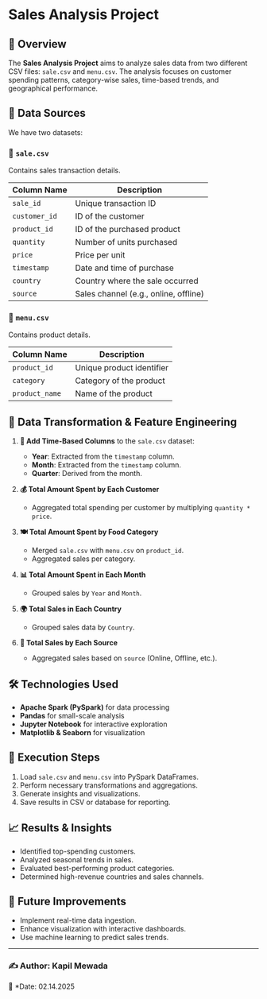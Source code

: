 # Sales Analysis Project

## 📌 Overview
The **Sales Analysis Project** aims to analyze sales data from two different CSV files: `sale.csv` and `menu.csv`. The analysis focuses on customer spending patterns, category-wise sales, time-based trends, and geographical performance.

## 📂 Data Sources
We have two datasets:

### 📄 `sale.csv`
Contains sales transaction details.

| Column Name  | Description |
|-------------|-------------|
| `sale_id`     | Unique transaction ID |
| `customer_id` | ID of the customer |
| `product_id`  | ID of the purchased product |
| `quantity`    | Number of units purchased |
| `price`       | Price per unit |
| `timestamp`   | Date and time of purchase |
| `country`     | Country where the sale occurred |
| `source`      | Sales channel (e.g., online, offline) |

### 📄 `menu.csv`
Contains product details.

| Column Name  | Description |
|-------------|-------------|
| `product_id`  | Unique product identifier |
| `category`    | Category of the product |
| `product_name` | Name of the product |

## 🔄 Data Transformation & Feature Engineering

1. **📅 Add Time-Based Columns** to the `sale.csv` dataset:
   - **Year**: Extracted from the `timestamp` column.
   - **Month**: Extracted from the `timestamp` column.
   - **Quarter**: Derived from the month.

2. **💰 Total Amount Spent by Each Customer**
   - Aggregated total spending per customer by multiplying `quantity * price`.

3. **🍽️ Total Amount Spent by Food Category**
   - Merged `sale.csv` with `menu.csv` on `product_id`.
   - Aggregated sales per category.

4. **📊 Total Amount Spent in Each Month**
   - Grouped sales by `Year` and `Month`.

5. **🌍 Total Sales in Each Country**
   - Grouped sales data by `Country`.

6. **🛒 Total Sales by Each Source**
   - Aggregated sales based on `source` (Online, Offline, etc.).

## 🛠 Technologies Used
- **Apache Spark (PySpark)** for data processing
- **Pandas** for small-scale analysis
- **Jupyter Notebook** for interactive exploration
- **Matplotlib & Seaborn** for visualization

## 🚀 Execution Steps
1. Load `sale.csv` and `menu.csv` into PySpark DataFrames.
2. Perform necessary transformations and aggregations.
3. Generate insights and visualizations.
4. Save results in CSV or database for reporting.

## 📈 Results & Insights
- Identified top-spending customers.
- Analyzed seasonal trends in sales.
- Evaluated best-performing product categories.
- Determined high-revenue countries and sales channels.

## 🔮 Future Improvements
- Implement real-time data ingestion.
- Enhance visualization with interactive dashboards.
- Use machine learning to predict sales trends.

---
### ✍️ Author: Kapil Mewada
📅 *Date: 02.14.2025


